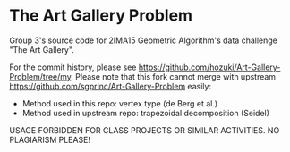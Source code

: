 # The Art Gallery Problem

Group 3's source code for 2IMA15 Geometric Algorithm's
data challenge "The Art Gallery".

For the commit history, please see
<https://github.com/hozuki/Art-Gallery-Problem/tree/my>.
Please note that this fork cannot merge with upstream
<https://github.com/sgprinc/Art-Gallery-Problem> easily:

- Method used in this repo: vertex type (de Berg et al.)
- Method used in upstream repo: trapezoidal decomposition (Seidel)

USAGE FORBIDDEN FOR CLASS PROJECTS OR SIMILAR ACTIVITIES.
NO PLAGIARISM PLEASE!
